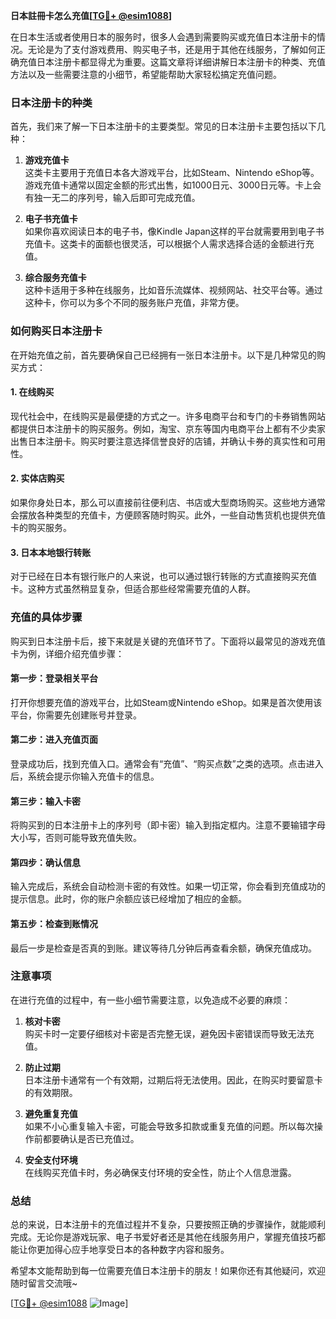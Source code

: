 **日本註冊卡怎么充值[[TG💪+ @esim1088](https://t.me/s/esim1088)]**

在日本生活或者使用日本的服务时，很多人会遇到需要购买或充值日本注册卡的情况。无论是为了支付游戏费用、购买电子书，还是用于其他在线服务，了解如何正确充值日本注册卡都显得尤为重要。这篇文章将详细讲解日本注册卡的种类、充值方法以及一些需要注意的小细节，希望能帮助大家轻松搞定充值问题。

### 日本注册卡的种类

首先，我们来了解一下日本注册卡的主要类型。常见的日本注册卡主要包括以下几种：

1. **游戏充值卡**  
   这类卡主要用于充值日本各大游戏平台，比如Steam、Nintendo eShop等。游戏充值卡通常以固定金额的形式出售，如1000日元、3000日元等。卡上会有独一无二的序列号，输入后即可完成充值。

2. **电子书充值卡**  
   如果你喜欢阅读日本的电子书，像Kindle Japan这样的平台就需要用到电子书充值卡。这类卡的面额也很灵活，可以根据个人需求选择合适的金额进行充值。

3. **综合服务充值卡**  
   这种卡适用于多种在线服务，比如音乐流媒体、视频网站、社交平台等。通过这种卡，你可以为多个不同的服务账户充值，非常方便。

### 如何购买日本注册卡

在开始充值之前，首先要确保自己已经拥有一张日本注册卡。以下是几种常见的购买方式：

#### 1. 在线购买
   现代社会中，在线购买是最便捷的方式之一。许多电商平台和专门的卡券销售网站都提供日本注册卡的购买服务。例如，淘宝、京东等国内电商平台上都有不少卖家出售日本注册卡。购买时要注意选择信誉良好的店铺，并确认卡券的真实性和可用性。

#### 2. 实体店购买
   如果你身处日本，那么可以直接前往便利店、书店或大型商场购买。这些地方通常会摆放各种类型的充值卡，方便顾客随时购买。此外，一些自动售货机也提供充值卡的购买服务。

#### 3. 日本本地银行转账
   对于已经在日本有银行账户的人来说，也可以通过银行转账的方式直接购买充值卡。这种方式虽然稍显复杂，但适合那些经常需要充值的人群。

### 充值的具体步骤

购买到日本注册卡后，接下来就是关键的充值环节了。下面将以最常见的游戏充值卡为例，详细介绍充值步骤：

#### 第一步：登录相关平台
   打开你想要充值的游戏平台，比如Steam或Nintendo eShop。如果是首次使用该平台，你需要先创建账号并登录。

#### 第二步：进入充值页面
   登录成功后，找到充值入口。通常会有“充值”、“购买点数”之类的选项。点击进入后，系统会提示你输入充值卡的信息。

#### 第三步：输入卡密
   将购买到的日本注册卡上的序列号（即卡密）输入到指定框内。注意不要输错字母大小写，否则可能导致充值失败。

#### 第四步：确认信息
   输入完成后，系统会自动检测卡密的有效性。如果一切正常，你会看到充值成功的提示信息。此时，你的账户余额应该已经增加了相应的金额。

#### 第五步：检查到账情况
   最后一步是检查是否真的到账。建议等待几分钟后再查看余额，确保充值成功。

### 注意事项

在进行充值的过程中，有一些小细节需要注意，以免造成不必要的麻烦：

1. **核对卡密**  
   购买卡时一定要仔细核对卡密是否完整无误，避免因卡密错误而导致无法充值。

2. **防止过期**  
   日本注册卡通常有一个有效期，过期后将无法使用。因此，在购买时要留意卡的有效期限。

3. **避免重复充值**  
   如果不小心重复输入卡密，可能会导致多扣款或重复充值的问题。所以每次操作前都要确认是否已充值过。

4. **安全支付环境**  
   在线购买充值卡时，务必确保支付环境的安全性，防止个人信息泄露。

### 总结

总的来说，日本注册卡的充值过程并不复杂，只要按照正确的步骤操作，就能顺利完成。无论你是游戏玩家、电子书爱好者还是其他在线服务用户，掌握充值技巧都能让你更加得心应手地享受日本的各种数字内容和服务。

希望本文能帮助到每一位需要充值日本注册卡的朋友！如果你还有其他疑问，欢迎随时留言交流哦~ 

[[TG💪+ @esim1088](https://t.me/s/esim1088) ![Image](https://i.postimg.cc/4NQfJmqS/Snipaste-2025-05-13-00-14-12.png)]